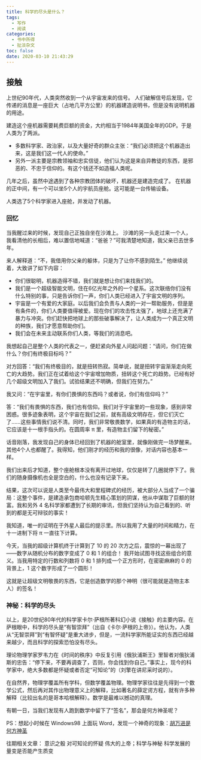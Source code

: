```yaml
---
title: 科学的尽头是什么？
tags:
  - 写作
  - 阅读
categories:
  - 书中所得
  - 扯淡杂文
toc: false
date: 2020-03-10 21:43:29
---
```


## 接触

上世纪90年代，人类突然收到一个从宇宙发来的信号。
人们破解信号后发现，它传递的消息是一座巨大（占地几平方公里）的机器建造说明书，但是没有说明机器的用途。

<!--more-->

建造这个座机器需要耗费巨额的资金，大约相当于1984年美国全年的GDP。于是人类为了两派。
- 多数科学家、政治家，以及大量好奇的群众主张：“我们必须把这个机器造出来，这是我们这一代人的使命。”
- 另外一派主要是宗教领袖和忠实信徒，他们认为这是来自异教徒的东西，是邪恶的、不忠于信仰的。有这个钱还不如造福人类呢。

几年之后，虽然中途遇到了各种宗教团体的破坏，机器还是建造完成了。
在机器的正中间，有一个可以坐5个人的宇航员座舱。这可能是一台传输设备。

人类选了5个科学家进入座舱，并发动了机器。

### 回忆

当我醒过来的时候，发现自己正独自坐在沙滩上。
沙滩的另一头走过来一个人，我看清他的长相后，难以置信地喊道：“爸爸？”可我清楚地知道，我父亲已去世多年。

来人解释道：“不，我借用你父亲的躯体，只是为了让你不感到陌生。”
他继续说着，大致讲了如下内容：
- 你们很聪明，机器造得不错，我们就是想让你们来找我们的。
- 我们是一个超级智能文明，住在6亿光年之外的一个星系。这次联络你们没有什么特别的事，只是告诉你们一声，你们人类已经进入了宇宙文明的序列。
- 宇宙是一个有爱的大家庭。以后我们会负责与人类的一对一帮助服务，但是是有条件的，你们人类要值得被爱。现在你们的攻击性太强了，地球上还充满了暴力与冲突。你们赶快把地球上的那些破事解决了，让人类成为一个真正文明的种族，我们才愿意帮助你们。
- 我们会在未来主动联系你们人类，等我们的消息吧。

我想起自己是整个人类的代表之一，便赶紧向外星人问起问题：“请问，你们在做什么？你们有终极目标吗？”

对方回答：“我们有终极目的，就是扭转热寂。简单说，就是扭转宇宙渐渐走向死亡的大趋势。我们正在试着给这个宇宙增加物质，扭转这个死亡的趋势。已经有好几个超级文明加入了我们。试验结果还不明确，但我们在努力。”

我又问：“在宇宙里，有你们畏惧的东西吗？或者说，你们有信仰吗？”

答：“我们有畏惧的东西，我们也有信仰。我们对于宇宙里的一些现象，感到非常困惑。很多迹象表明，这个宇宙在我们之前，就有高级文明存在，但它们灭亡了……这些事情我们说不清。同时，我们非常敬畏数学，如果真的有造物主的话，它应该是十一根手指头的。在圆周率 π 里，有造物主们留下的秘密。”

话音刚落，我发现自己的身体已经回到了机器的舱室里，就像刚做完一场梦醒来。其他4个人也都醒了。我得知，他们刚才的经历和我的很像，对话内容也基本一样。

我们出来后才知道，整个座舱根本没有离开过地球，仅仅是转了几圈就停下了。我们的随身摄像机也全是空白的，什么也没有记录下来。

结果，这次可以说是人类至今最伟大和里程碑式的经历，被大部分人当成了一个骗局：这整个事件，是建造承包商哈顿先生精心策划的阴谋，他从中谋取了巨额的财富。我和另外 4 名科学家都遭到了长期的审讯，但我们坚持认为自己看到的、听到的都是无可辩驳的事实！

我知道，唯一的证明在于外星人最后的提示里。所以我用了大量的时间和精力，在十一进制下将 π 一直往下计算。

今天，当我的超级计算机终于计算到了 10 的 20 次方之后，震惊的一幕出现了——数字从随机分布的数字变成了 0 和 1 的组合！
我开始试图寻找这些组合的意义。当我用特定的行数和列数将 0 和 1 排列成一个正方形时，在密密麻麻的 0 的背景上，1 这个数字形成了一个圆形！

这就是让超级文明敬畏的东西，它是创造数学的那个神明（很可能就是造物主本人）的签名！

### 神秘：科学的尽头

以上，是20世纪80年代的科学家卡尔·萨根所著科幻小说《接触》的主要内容。在萨根眼中，科学的尽头是“有智崇拜”（出自《卡尔·萨根的上帝》）。他认为，人类从“无智崇拜”到“有智怀疑”是重大进步，但是，一流科学家所能证实的东西已经越来越少，而且科学的探索恐怕没有尽头。

理论物理学家罗韦力在《时间的秩序》中反复引用《俄狄浦斯王》里智者对俄狄浦斯的忠告：“停下来，不要再调查了，否则，你会找到你自己。”事实上，现今的科学家中，绝大多数都是怀疑或者否定“可知论”的（刘擎在讲尼采时说的）。

在自然界，物理学覆盖所有学科，但数学覆盖物理。物理学家往往是先得到一个数学公式，然后再对其作出物理意义上的解释，比如著名的薛定谔方程，就有许多种解释（比较出名的是哥本哈根解释）。数学是最难以撼动的真理。

有朝一日，当我们发现有人跑到数学中留下了“签名”，那会是何方神圣呢？

PS：想起小时候在 Windows98 上面玩 Word，发现一个神奇的现象：[胡万进是何方神圣](http://tieba.baidu.com/p/1422018524)

往期相关文章：
意识之骰
对可知论的怀疑
伟大的上帝；科学与神秘
科学发展的量变是否能产生质变